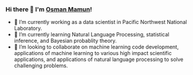### Hi there 👋 I'm [Osman Mamun](https://www.linkedin.com/in/osman-mamun/)!

- 🔭 I’m currently working as a data scientist in Pacific Northwest National Laboratory.
- 🌱 I’m currently learning Natural Language Processing, statistical inference, and Bayesian probablity theory.
- 👯 I’m looking to collaborate on machine learning code development, applications of machine learning to various high impact scientific applications, and applications of natural language processing to solve challenging problems.

<!---
- 🤔 I’m looking for help with 
- 💬 Ask me about ...
- 📫 How to reach me: ...
- 😄 Pronouns: ...
- ⚡ Fun fact: ...
-->
